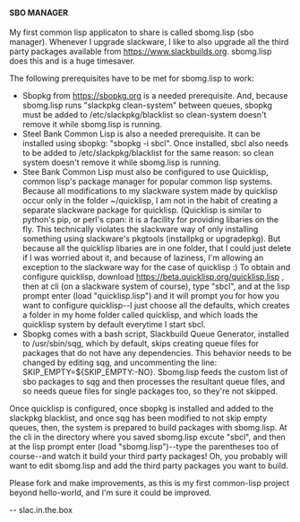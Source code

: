 #### SBO MANAGER

My first common lisp applicaton to share is called sbomg.lisp (sbo manager). Whenever I upgrade slackware, I like to also upgrade all the third party packages available from https://www.slackbuilds.org. sbomg.lisp does this and is a huge timesaver.

The following prerequisites have to be met for sbomg.lisp to work:
- Sbopkg from https://sbopkg.org is a needed prerequisite. And, because sbomg.lisp runs "slackpkg clean-system" between queues, sbopkg must be added to /etc/slackpkg/blacklist so clean-system doesn't remove it while sbomg.lisp is running.
- Steel Bank Common Lisp is also a needed prerequisite.  It can be installed using sbopkg:  "sbopkg -i sbcl".  Once installed, sbcl also needs to be added to /etc/slackpkg/blacklist for the same reason: so clean system doesn't remove it while sbomg.lisp is running.
- Stee Bank Common Lisp must also be configured to use Quicklisp, common lisp's package manager for popular common lisp systems.  Because all modifications to my slackware system made by quicklisp occur only in the folder ~/quicklisp, I am not in the habit of creating a separate slackware package for quicklisp.  (Quicklisp is similar to python's pip, or perl's cpan:  it is a facility for providing libaries on the fly.  This technically violates the slackware way of only installing something using slackware's pkgtools (installpkg or upgradepkg).  But because all the quicklisp libaries are in one folder, that I could just delete if I was worried about it, and because of laziness, I'm allowing an exception to the slackware way for the case of quicklisp :)  To obtain and configure quicklisp, download https://beta.quicklisp.org/quicklisp.lisp , then at cli (on a slackware system of course), type "sbcl", and at the lisp prompt enter (load "quicklisp.lisp") and it will prompt you for how you want to configure quicklisp--I just choose all the defaults, which creates a folder in my home folder called quicklisp, and which loads the quicklisp system by default everytime I start sbcl.
-  Sbopkg comes with a bash script, Slackbuild Queue Generator, installed to /usr/sbin/sqg, which by default, skips creating queue files for packages that do not have any dependencies. This behavior needs to be changed by editing sqg, and uncommenting the line: SKIP_EMPTY=${SKIP_EMPTY:-NO}. Sbomg.lisp feeds the custom list of sbo packages to sqg and then processes the resultant queue files, and so needs queue files for single packages too, so they're not skipped.

Once quicklisp is configured, once sbopkg is installed and added to the slackpkg blacklist, and once sqg has been modified to not skip empty queues, then, the system is prepared to build packages with sbomg.lisp. At the cli in the directory where you saved sbomg.lisp excute "sbcl", and then at the lisp prompt enter (load "sbomg.lisp")--type the parentheses too of course--and watch it build your third party packages! Oh, you probably will want to edit sbomg.lisp and add the third party packages you want to build.

Please fork and make improvements, as this is my first common-lisp project beyond hello-world, and I'm sure it could be improved.

-- slac.in.the.box
